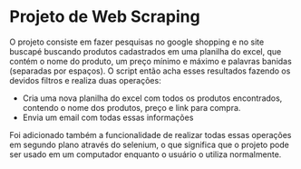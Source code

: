 # Projeto de Web Scraping

O projeto consiste em fazer pesquisas no google shopping e no site buscapé buscando produtos cadastrados em uma planilha do excel, que contém o nome do produto, um preço mínimo e máximo e palavras banidas (separadas por espaços). O script então acha esses resultados fazendo os devidos filtros e realiza duas operações:

- Cria uma nova planilha do excel com todos os produtos encontrados, contendo o nome dos produtos, preço e link para compra.
- Envia um email com todas essas informações

Foi adicionado também a funcionalidade de realizar todas essas operações em segundo plano através do selenium, o que significa que o projeto pode ser usado em um computador enquanto o usuário o utiliza normalmente.

